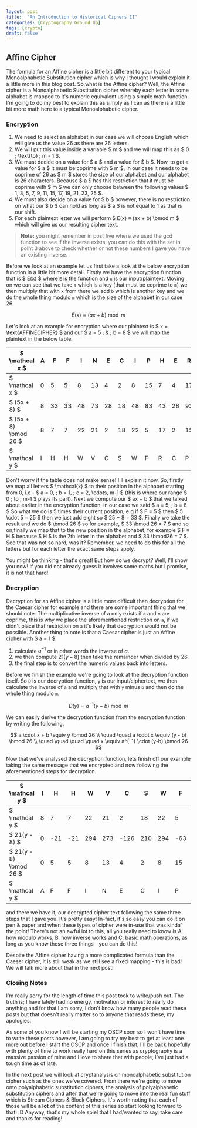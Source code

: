 ```yaml
---
layout: post
title:  "An Introduction to Historical Ciphers II"
categories: [Cryptography Ground Up]
tags: [crypto]
draft: false
---
```


## Affine Cipher

The formula for an Affine cipher is a little bit different to your typical Monoalphabetic Substitution cipher which is why I thought I would explain it a little more in this blog post. So,what is the Affine cipher? Well, the Affine cipher is a Monoalphabetic Substitution cipher whereby each letter in some alphabet is mapped to it's numeric equivalent using a simple math function. I'm going to do my best to explain this as simply as I can as there is a little bit more math here to a typical Monoalphabetic cipher.

### Encryption

1. We need to select an alphabet in our case we will choose English which will give us the value 26 as there are 26 letters.
2. We will put this value inside a variable $ m $ and we will map this as $ 0 \; \text{to} \;  m - 1 $.
3. We must decide on a value for $ a $ and a value for $ b $. Now, to get a value for $ a $ it must be coprime with $ m $, in our case it needs to be coprime of 26 as $ m $ stores the size of our alphabet and our alphabet is 26 characters. Because $ a $ has this restriction that it must be coprime with $ m $ we can only choose between the following values $ 1, 3, 5, 7, 9, 11, 15, 17, 19, 21, 23, 25 $.
4. We must also decide on a value for $ b $ however, there is no restriction on what our $ b $ can hold as long as $ a $ is not equal to 1 as that is our shift.
5. For each plaintext letter we will perform $ E(x) ≡ (ax + b) \bmod m $ which will give us our resulting cipher text.

> **Note:** you might remember in post five where we used the gcd function to see if the inverse exists, you can do this with the set in point 3 above to check whether or not these numbers I gave you have an existing inverse.

Before we look at an example let us first take a look at the below encryption function in a little bit more detail. Firstly we have the encryption function that is $ E(x) $ where `E` is the function and `x` is our input/plaintext. Moving on we can see that we take `a` which is a key (that must be coprime to `m`) we then multiply that with `x` from there we add `b` which is another key and we do the whole thing modulo `m` which is the size of the alphabet in our case 26.

$$ E(x) ≡ (ax + b) \bmod m $$

Let's look at an example for encryption where our plaintext is $ x = \text{AFFINECIPHER} $ and our $ a = 5 \; \& \; b = 8 $ we will map the plaintext in the below table.

$ \mathcal x $                  | A  | F  | F  | I  | N  | E  | C  | I  | P  | H  | E  | R  |
--------------------------------|----|----|----|----|----|----|----|----|----|----|----|----|
$ \mathcal x $                  | 0  | 5  | 5  | 8  | 13 | 4  | 2  | 8  | 15 | 7  | 4  | 17 |
$ (5x + 8) $                    | 8  | 33 | 33 | 48 | 73 | 28 | 18 | 48 | 83 | 43 | 28 | 93 |
$ (5x + 8) \bmod 26 $           | 8  | 7  | 7  | 22 | 21 | 2  | 18 | 22 | 5  | 17 | 2  | 15 |
$ \mathcal y $                  | I  | H  | H  | W  | V  | C  | S  | W  | F  | R  |  C | P  |

Don't worry if the table does not make sense! I'll explain it now. So, firstly we map all letters $ \mathcal{x} $ to their position in the alphabet starting from 0, i.e - $ a = 0, \; b = 1, \; c = 2, \cdots, m-1 $ (this is where our range $ 0 \; to \; m-1 $ plays its part). Next we compute our $ ax + b $ that we talked about earlier in the encryption function, in our case we said $ a = 5, \; b = 8 $ So what we do is 5 times their current position, e.g if $ F = 5 $ then $ 5 \cdot 5 = 25 $ then we just add eight so $ 25 + 8 = 33 $. Finally we take the result and we do $ \bmod 26 $ so for example, $ 33 \bmod 26 = 7 $ and so on,finally we map that to the new position in the alphabet, for example $ F ≡ H $ because $ H $ is the 7th letter in the alphabet and $ 33 \bmod26 = 7 $. See that was not so hard, was it? Remember, we need to do this for all the letters but for each letter the exact same steps apply.

You might be thinking - that's great! But how do we decrypt? Well, I'll show you now! If you did not already guess it involves some maths but I promise, it is not that hard!

### Decryption

Decryption for an Affine cipher is a little more difficult than decryption for the Caesar cipher for example and there are some important thing that we should note. The multiplicative inverse of a only exists if `a` and `m` are coprime, this is why we place the aforementioned restriction on `a`, if we didn't place that restriction on `a` it's likely that decryption would not be possible. Another thing to note is that a Caesar cipher is just an Affine cipher with $ a = 1 $.

1. calculate $a^{-1}$ or in other words the inverse of $a$.
2. we then compute $21(y-8)$ then take the remainder when divided by 26.
3. the final step is to convert the numeric values back into letters.

Before we finish the example we're going to look at the decryption function itself. So `D` is our decryption function, `y` is our input/ciphertext, we then calculate the inverse of `a` and multiply that with `y` minus `b` and then do the whole thing modulo `m`.

$$ D(y) = a^{-1}(y-b) \bmod m $$

We can easily derive the decryption function from the encryption function by writing the following.

$$ a \cdot x + b \equiv y \bmod 26 \\
\quad \quad a \cdot x \equiv (y - b) \bmod 26 \\
\quad \quad \quad \quad x \equiv a^{-1} \cdot (y-b) \bmod 26 $$

Now that we've analysed the decryption function, lets finish off our example taking the same message that we encrypted and now following the aforementioned steps for decryption.

$ \mathcal y $                  | I  | H  | H  | W  | V  | C  | S  | W  | F  | R  |  C | P  |
--------------------------------|----|----|----|----|----|----|----|----|----|----|----|----|
$ \mathcal y $                  | 8  | 7  | 7  | 22 | 21 | 2  | 18 | 22 | 5  | 17 | 2  | 15 |
$ 21(y - 8) $                   | 0  | -21| -21| 294| 273| -126| 210| 294| -63 | 189 | -12 | 147 |
$ 21(y - 8) \bmod 26 $          | 0  | 5  | 5  | 8  | 13 | 4  | 2  | 8  | 15 | 7  | 4  | 17 |
$ \mathcal y $                  | A  | F  | F  | I  | N  | E  | C  | I  | P  | H  | E  | R  |

and there we have it, our decrypted cipher text following the same three steps that I gave you. It's pretty easy! In-fact, it's so easy you can do it on pen & paper and when these types of cipher were in-use that was kinda' the point! There's not an awful lot to this, all you really need to know is A. how modulo works, B. how inverse works and C. basic math operations, as long as you know these three things - you can do this!

Despite the Affine cipher having a more complicated formula than the Caeser cipher, it is still weak as we still see a fixed mapping - this is bad! We will talk more about that in the next post!

### Closing Notes

I'm really sorry for the length of time this post took to write/push out. The truth is; I have lately had no energy, motivation or interest to really do anything and for that I am sorry, I don't know how many people read these posts but that doesn't really matter so to anyone that reads these, my apologies.

As some of you know I will be starting my OSCP soon so I won't have time to write these posts however, I am going to try my best to get at least one more out before I start the OSCP and once I finish that, I'll be back hopefully with plenty of time to work really hard on this series as cryptography is a massive passion of mine and I love to share that with people, I've just had a tough time as of late.

In the next post we will look at cryptanalysis on monoalphabetic substitution cipher such as the ones we've covered. From there we're going to move onto polyalphabetic substitution ciphers, the analysis of polyalphabetic substitution ciphers and after that we're going to move into the real fun stuff which is Stream Ciphers & Block Ciphers. It's worth noting that each of those will be **a lot** of the content of this series so start looking forward to that! :D Anyway, that's my whole spiel that I had/wanted to say, take care and thanks for reading!